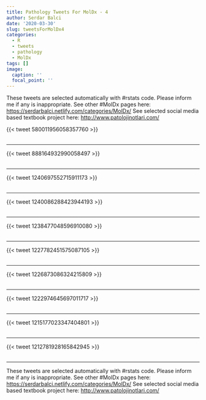 ```yaml
---
title: Pathology Tweets For MolDx - 4
author: Serdar Balci
date: '2020-03-30'
slug: tweetsForMolDx4
categories:
  - R
  - tweets
  - pathology
  - MolDx
tags: []
image:
  caption: ''
  focal_point: ''
---
```



These tweets are selected automatically with #rstats code. Please inform me if any is inappropriate.
See other #MolDx pages here: https://serdarbalci.netlify.com/categories/MolDx/ 
See selected social media based textbook project here: http://www.patolojinotlari.com/

{{< tweet 580011956058357760 >}}
<br>
<br>
<hr>
{{< tweet 888164932990058497 >}}
<br>
<br>
<hr>
{{< tweet 1240697552715911173 >}}
<br>
<br>
<hr>
{{< tweet 1240086288423944193 >}}
<br>
<br>
<hr>
{{< tweet 1238477048596910080 >}}
<br>
<br>
<hr>
{{< tweet 1227782451575087105 >}}
<br>
<br>
<hr>
{{< tweet 1226873086324215809 >}}
<br>
<br>
<hr>
{{< tweet 1222974645697011717 >}}
<br>
<br>
<hr>
{{< tweet 1215177023347404801 >}}
<br>
<br>
<hr>
{{< tweet 1212781928165842945 >}}
<br>
<br>
<hr>


These tweets are selected automatically with #rstats code. Please inform me if any is inappropriate.
See other #MolDx pages here: https://serdarbalci.netlify.com/categories/MolDx/ 
See selected social media based textbook project here: http://www.patolojinotlari.com/
